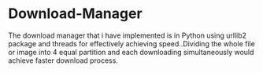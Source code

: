 # Download-Manager
The download manager that i have implemented is in Python using urllib2 package and threads for effectively achieving speed..Dividing the whole file or image into 4 equal partition and each downloading simultaneously would achieve faster download process. 
